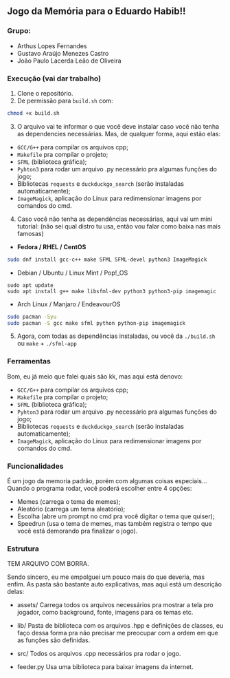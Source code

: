 ## Jogo da Memória para o Eduardo Habib!!

### Grupo:
- Arthus Lopes Fernandes
- Gustavo Araújo Menezes Castro
- João Paulo Lacerda Leão de Oliveira

### Execução (vai dar trabalho)

1. Clone o repositório.
2. De permissão para ```build.sh``` com:

```bash
chmod +x build.sh
```

3. O arquivo vai te informar o que você deve instalar caso você não tenha as dependencies necessárias. Mas, de qualquer forma, aqui estão elas:

- ```GCC/G++``` para compilar os arquivos cpp;
- ```Makefile``` pra compilar o projeto;
- ```SFML```  (biblioteca gráfica);
- ```Pyhton3``` para rodar um arquivo .py necessário pra algumas funções do jogo;
- Bibliotecas ```requests``` e ```duckduckgo_search``` (serão instaladas automaticamente);
- ```ImageMagick```, aplicação do Linux para redimensionar imagens por comandos do cmd.
  

4. Caso você não tenha as dependências necessárias, aqui vai um mini tutorial: (não sei qual distro tu usa, então vou falar como baixa nas mais famosas)

- **Fedora / RHEL / CentOS**

```bash
sudo dnf install gcc-c++ make SFML SFML-devel python3 ImageMagick
```


- Debian / Ubuntu / Linux Mint / Pop!_OS

``` shell
sudo apt update
sudo apt install g++ make libsfml-dev python3 python3-pip imagemagic
```

- Arch Linux / Manjaro / EndeavourOS
```bash
sudo pacman -Syu
sudo pacman -S gcc make sfml python python-pip imagemagick
```

5. Agora, com todas as dependências instaladas, ou você da ```./build.sh``` ou ```make``` + ```./sfml-app``` 

### Ferramentas 

Bom, eu já meio que falei quais são kk, mas aqui está denovo:

- ```GCC/G++``` para compilar os arquivos cpp;
- ```Makefile``` pra compilar o projeto;
- ```SFML```  (biblioteca gráfica);
- ```Pyhton3``` para rodar um arquivo .py necessário pra algumas funções do jogo;
- Bibliotecas ```requests``` e ```duckduckgo_search``` (serão instaladas automaticamente);
- ```ImageMagick```, aplicação do Linux para redimensionar imagens por comandos do cmd.

### Funcionalidades

É um jogo da memoria padrão, porém com algumas coisas especiais…
Quando o programa rodar, você poderá escolher entre 4 opções:
- Memes (carrega o tema de memes);
- Aleatório (carrega um tema aleatório);
- Escolha (abre um prompt no cmd pra você digitar o tema que quiser);
- Speedrun (usa o tema de memes, mas também registra o tempo que você está demorando pra finalizar o jogo).

### Estrutura

TEM ARQUIVO COM BORRA.

Sendo sincero, eu me empolguei um pouco mais do que deveria, mas enfim. As pasta são bastante auto explicativas, mas aqui está um descrição delas:

- assets/ 
	Carrega todos os arquivos necessários pra mostrar a tela pro jogador, como background, fonte, imagens para os temas etc.

- lib/
	Pasta de biblioteca com os arquivos .hpp e definições de classes, eu faço dessa forma pra não precisar me preocupar com a ordem em que as funções são definidas.

- src/
	Todos os arquivos .cpp necessários pra rodar o jogo.

- feeder.py
	Usa uma biblioteca para baixar imagens da internet.

